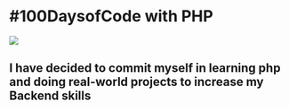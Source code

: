 # #100DaysofCode with PHP
![](https://hackr.io/blog/php-projects/thumbnail/large)

## I have decided to commit myself in learning php and doing real-world projects to increase my Backend skills
